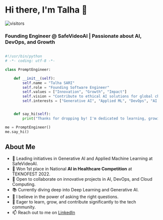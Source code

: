 # Hi there, I'm Talha 👋

![visitors](https://visitor-badge.laobi.icu/badge?page_id=SeeknnDestroy.SeeknnDestroy)

### Founding Engineer @ SafeVideoAI | Passionate about AI, DevOps, and Growth

```python

#!/usr/bin/python
# -*- coding: utf-8 -*-

class PromptEngineer:

    def __init__(self):
        self.name = "Talha SARI"
        self.role = "Founding Software Engineer"
        self.values = ["Innovation", "Growth", "Impact"]
        self.vision = "Contribute to ethical AI solutions for global challenges."
        self.interests = ["Generative AI", "Applied ML", "DevOps", "AI in Healthcare"]


    def say_hi(self):
        print("Thanks for dropping by! I'm dedicated to learning, growing, and pushing the boundaries in AI and tech.")

me = PromptEngineer()
me.say_hi()
```

## About Me

- 🚀 Leading initiatives in Generative AI and Applied Machine Learning at SafeVideoAI.
- 🏅 Won 1st place in National **AI in Healthcare Competition** at TEKNOFEST 2022.
- 💼 Open to collaborate on innovative projects in AI, DevOps, and Cloud Computing.
- 📚 Currently diving deep into Deep Learning and Generative AI.
- 📝 I believe in the power of asking the right questions.
- 🌱 Eager to learn, grow, and contribute significantly to the tech community.
- 📫 Reach out to me on [LinkedIn](https://www.linkedin.com/in/talhasari/)
